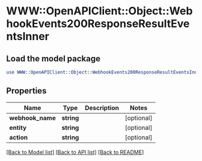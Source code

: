 # WWW::OpenAPIClient::Object::WebhookEvents200ResponseResultEventsInner

## Load the model package
```perl
use WWW::OpenAPIClient::Object::WebhookEvents200ResponseResultEventsInner;
```

## Properties
Name | Type | Description | Notes
------------ | ------------- | ------------- | -------------
**webhook_name** | **string** |  | [optional] 
**entity** | **string** |  | [optional] 
**action** | **string** |  | [optional] 

[[Back to Model list]](../README.md#documentation-for-models) [[Back to API list]](../README.md#documentation-for-api-endpoints) [[Back to README]](../README.md)


